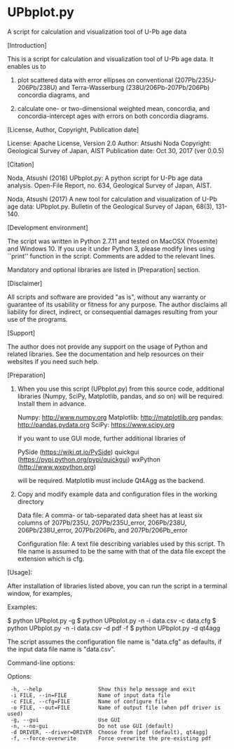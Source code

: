# UPbplot.py
A script for calculation and visualization tool of U-Pb age data

[Introduction]

This is a script for calculation and visualization tool of U-Pb age
data.  It enables us to

1. plot scattered data with error ellipses on conventional
(207Pb/235U-206Pb/238U) and Terra-Wasserburg (238U/206Pb-207Pb/206Pb)
concordia diagrams, and

2. calculate one- or two-dimensional weighted mean, concordia, and
concordia-intercept ages with errors on both concordia diagrams.


[License, Author, Copyright, Publication date]

License: Apache License, Version 2.0
Author: Atsushi Noda
Copyright: Geological Survey of Japan, AIST
Publication date: Oct 30, 2017 (ver 0.0.5)


[Citation]

Noda, Atsushi (2016) UPbplot.py: A python script for U-Pb age data
analysis. Open-File Report, no. 634, Geological Survey of Japan, AIST.

Noda, Atsushi (2017) A new tool for calculation and visualization
of U-Pb age data: UPbplot.py.  Bulletin of the Geological Survey of
Japan, 68(3), 131-140.


[Development environment]

The script was written in Python 2.7.11 and tested on MacOSX
(Yosemite) and Windows 10.  If you use it under Python 3, please
modify lines using ``print'' function in the script.  Comments are
added to the relevant lines.

Mandatory and optional libraries are listed in [Preparation] section.


[Disclaimer]

All scripts and software are provided "as is", without any
warranty or guarantee of its usability or fitness for any purpose.
The author disclaims all liability for direct, indirect, or
consequential damages resulting from your use of the programs.


[Support]

The author does not provide any support on the usage of Python and
related libraries.  See the documentation and help resources on their
websites if you need such help.


[Preparation]

1. When you use this script (UPbplot.py) from this source code,
   additional libraries (Numpy, SciPy, Matplotlib, pandas, and so on)
   will be required.  Install them in advance.

   Numpy: http://www.numpy.org
   Matplotlib: http://matplotlib.org
   pandas: http://pandas.pydata.org
   SciPy: https://www.scipy.org

   If you want to use GUI mode, further additional libraries of

   PySide (https://wiki.qt.io/PySide)
   quickgui (https://pypi.python.org/pypi/quickgui)
   wxPython (http://www.wxpython.org)

   will be required.  Matplotlib must include Qt4Agg as the backend.

2. Copy and modify example data and configuration files in the working
   directory

   Data file: A comma- or tab-separated data sheet has at least six
      columns of 207Pb/235U, 207Pb/235U_error, 206Pb/238U,
      206Pb/238U_error, 207Pb/206Pb, and 207Pb/206Pb_error

   Configuration file: A text file describing variables used by this
      script.  Th file name is assumed to be the same with that of the
      data file except the extension which is cfg.

[Usage]:

After installation of libraries listed above, you can run the script
in a terminal window, for examples,

Examples: 

   $ python UPbplot.py -g
   $ python UPbplot.py -n -i data.csv -c data.cfg
   $ python UPbplot.py -n -i data.csv -d pdf -f
   $ python UPbplot.py -d qt4agg


The script assumes the configuration file name is "data.cfg" as
defaults, if the input data file name is "data.csv".

Command-line options:

Options:

     -h, --help                  Show this help message and exit
     -i FILE, --in=FILE          Name of input data file
     -c FILE, --cfg=FILE         Name of configure file
     -o FILE, --out=FILE         Name of output file (when pdf driver is used)
     -g, --gui                   Use GUI
     -n, --no-gui                Do not use GUI (default)
     -d DRIVER, --driver=DRIVER  Choose from [pdf (default), qt4agg]
     -f, --force-overwrite       Force overwrite the pre-existing pdf

